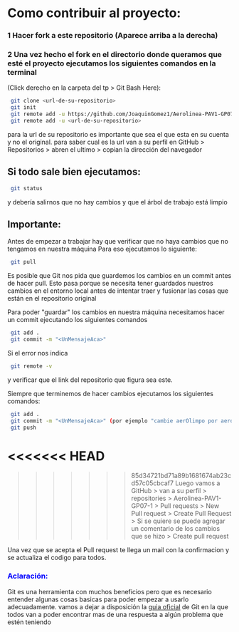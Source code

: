 # Como contribuir al proyecto:
### 1 Hacer fork a este repositorio (Aparece arriba a la derecha)
### 2 Una vez hecho el fork en el directorio donde queramos que esté el proyecto ejecutamos los siguientes comandos en la terminal 
(Click derecho en la carpeta del tp > Git Bash Here):
```bash
 git clone <url-de-su-repositorio> 
 git init
 git remote add -u https://github.com/JoaquinGomez1/Aerolinea-PAV1-GP07
 git remote add -u <url-de-su-repositorio> 
```
para la url de su repositorio es importante que sea el que esta en su cuenta y no el original.
para saber cual es la url van a su perfil en GitHub > Repositorios > abren el ultimo > copian la dirección del navegador

## Si todo sale bien ejecutamos:
```bash
 git status
```
y debería salirnos que no hay cambios y que el árbol de trabajo está limpio

## Importante:
Antes de empezar a trabajar hay que verificar que no haya cambios que no tengamos en nuestra máquina
Para eso ejecutamos lo siguiente:
```bash
 git pull
```
Es posible que Git nos pida que guardemos los cambios en un commit antes de hacer pull.
Esto pasa porque se necesita tener guardados nuestros cambios en el entorno local antes de
intentar traer y fusionar las cosas que están en el repositorio original

Para poder "guardar" los cambios en nuestra máquina necesitamos hacer un commit ejecutando los siguientes comandos
```bash
 git add .
 git commit -m "<UnMensajeAca>"
```

Si el error nos indica 
```bash
 git remote -v
```

y verificar que el link del repositorio que figura sea este.

Siempre que terminemos de hacer cambios ejecutamos los siguientes comandos:
```bash
 git add .
 git commit -m "<UnMensajeAca>" (por ejemplo "cambie aerOlimpo por aeroPuto")
 git push
```
<<<<<<< HEAD
=======

>>>>>>> 85d34721bd71a89b1681674ab23cd57c05cbcaf7
Luego vamos a GitHub > van a su perfil > repositories > Aerolinea-PAV1-GP07-1 > Pull requests > New Pull request > Create Pull Request > Si se quiere se puede agregar un comentario de los cambios que se hizo > Create pull request

Una vez que se acepta el Pull request te llega un mail con la confirmacion y se actualiza el codigo para todos.

### <span style="color:blue">Aclaración: </span>
 Git es una herramienta con muchos beneficios pero que es necesario entender algunas cosas basicas para poder empezar a usarlo adecuadamente.
 vamos a dejar a disposición la [guia oficial](https://git-scm.com/book/en/v2/Git-Basics-Recording-Changes-to-the-Repository) de Git en la que todos van a poder encontrar mas de una respuesta a algún problema que estén teniendo
 

